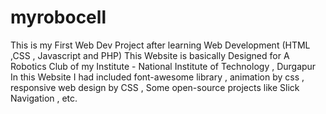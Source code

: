 # myrobocell

This is my First Web Dev Project after learning Web Development (HTML ,CSS , Javascript and PHP)
This Website is basically Designed for A Robotics Club of my Institute - National Institute of Technology , Durgapur 
In this Website I had included font-awesome library , animation  by css  , responsive web design by CSS , Some open-source projects
like Slick Navigation , etc.
